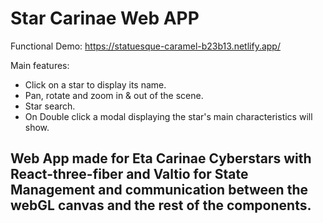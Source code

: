 # Star Carinae Web APP




Functional Demo: https://statuesque-caramel-b23b13.netlify.app/

Main features: 

- Click on a star to display its name.
- Pan, rotate and zoom in & out of the scene.
- Star search.
- On Double click a modal displaying the star's main characteristics will show.

## Web App made for Eta Carinae Cyberstars with React-three-fiber and Valtio for State Management and communication between the webGL canvas and the rest of the components. 




